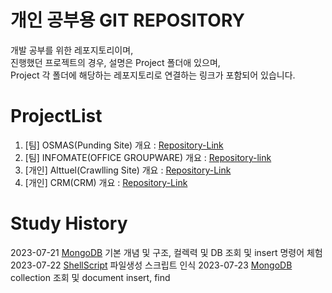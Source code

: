 # 개인 공부용 GIT REPOSITORY

개발 공부를 위한 레포지토리이며,  
진행했던 프로젝트의 경우, 설명은 Project 폴더애 있으며,  
Project 각 폴더에 해당하는 레포지토리로 연결하는 링크가 포함되어 있습니다.


# ProjectList
1. [팀] OSMAS(Punding Site) 개요 : [Repository-Link](./Project/OSMAS/)
2. [팀] INFOMATE(OFFICE GROUPWARE) 개요 : [Repository-link](./Project/INFOMATE/)
3. [개인] Alttuel(Crawlling Site) 개요 : [Repository-Link](./Project/alttuel/)
4. [개인] CRM(CRM) 개요 : [Repository-Link](./Project/CRM/)



# Study History
2023-07-21 [MongoDB](./DB//NOSQL/MongoDB/) 기본 개념 및 구조, 컬렉력 및 DB 조회 및 insert 명령어 체험  
2023-07-22 [ShellScript](./Langauge/ShellScript/) 파일생성 스크립트 인식
2023-07-23 [MongoDB](./DB//NOSQL/MongoDB/) collection 조회 및 document insert, find 